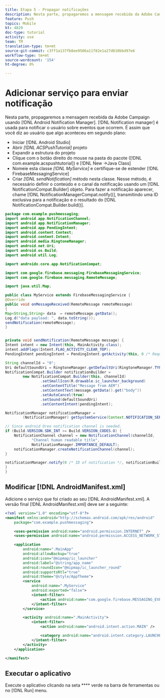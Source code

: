 ```yaml
---
title: Etapa 5 - Propagar notificações
description: Nesta parte, propagaremos a mensagem recebida da Adobe Campaign usando o Android Notification Manager.Firebase
feature: Push
topics: Mobile
kt: 4829
doc-type: tutorial
activity: use
team: TM
translation-type: tm+mt
source-git-commit: c3ff1a137fb8ee9506a11f82e1a27d010bbd97e6
workflow-type: tm+mt
source-wordcount: '154'
ht-degree: 0%

---
```


# Adicionar serviço para enviar notificação

Nesta parte, propagaremos a mensagem recebida da Adobe Campaign usando [!DNL Android Notification Manager]. [!DNL Notification manager] é usada para notificar o usuário sobre eventos que ocorrem.
É assim que você diz ao usuário que algo aconteceu em segundo plano:

* Iniciar [!DNL Android Studio]
* Abrir *[!DNL ACSPushTutorial]* projeto
* Expandir a estrutura do projeto
* Clique com o botão direito do mouse na pasta do pacote ([!DNL com.example.acspushtutorial]) e [!DNL New ->Java Class]
* Nomeie esta classe *[!DNL MyService]* e certifique-se de estender [!DNL FirebaseMessagingService]
* Criar *[!DNL sendNotification]* método nesta classe. Nesse método, é necessário definir o conteúdo e o canal da notificação usando um [!DNL NotificationCompat.Builder] objeto. Para fazer a notificação aparecer, chame [!DNL NotificationManagerCompat.notify()], transmitindo uma ID exclusiva para a notificação e o resultado do [!DNL NotificationCompat.Builder.build()].

```java
package com.example.pushmessaging;
import android.app.NotificationChannel;
import android.app.NotificationManager;
import android.app.PendingIntent;
import android.content.Context;
import android.content.Intent;
import android.media.RingtoneManager;
import android.net.Uri;
import android.os.Build;
import android.util.Log;

import androidx.core.app.NotificationCompat;

import com.google.firebase.messaging.FirebaseMessagingService;
import com.google.firebase.messaging.RemoteMessage;

import java.util.Map;

public class MyService extends FirebaseMessagingService {
@Override
public void onMessageReceived(RemoteMessage remoteMessage)
{
Map<String,String> data  = remoteMessage.getData();
Log.d("data payload: ", data.toString());
sendNotification(remoteMessage);
}


private void sendNotification(RemoteMessage message) {
Intent intent = new Intent(this, MainActivity.class);
intent.addFlags(Intent.FLAG_ACTIVITY_CLEAR_TOP);
PendingIntent pendingIntent = PendingIntent.getActivity(this, 0 /* Request code */, intent, PendingIntent.FLAG_ONE_SHOT);

String channelId = "0";
Uri defaultSoundUri = RingtoneManager.getDefaultUri(RingtoneManager.TYPE_NOTIFICATION);
NotificationCompat.Builder notificationBuilder =
        new NotificationCompat.Builder(this, channelId)
                .setSmallIcon(R.drawable.ic_launcher_background)
                .setContentTitle("Message from AEM")
                .setContentText(message.getData().get("body"))
                .setAutoCancel(true)
                .setSound(defaultSoundUri)
                .setContentIntent(pendingIntent);

NotificationManager notificationManager =
        (NotificationManager) getSystemService(Context.NOTIFICATION_SERVICE);

// Since android Oreo notification channel is needed.
if (Build.VERSION.SDK_INT >= Build.VERSION_CODES.O) {
    NotificationChannel channel = new NotificationChannel(channelId,
            "Channel human readable title",
            NotificationManager.IMPORTANCE_DEFAULT);
    notificationManager.createNotificationChannel(channel);
}

notificationManager.notify(0 /* ID of notification */, notificationBuilder.build());
}
}
```

## Modificar [!DNL AndroidManifest.xml]

Adicione o serviço que foi criado ao seu [!DNL AndroidManifest.xml]. A versão final [!DNL AndroidManifest.xml] deve ser a seguinte:

```xml
<?xml version="1.0" encoding="utf-8"?>
<manifest xmlns:android="http://schemas.android.com/apk/res/android"
    package="com.example.pushmessaging">

    <uses-permission android:name="android.permission.INTERNET" />
    <uses-permission android:name="android.permission.ACCESS_NETWORK_STATE" />

    <application
        android:name=".MainApp"
        android:allowBackup="true"
        android:icon="@mipmap/ic_launcher"
        android:label="@string/app_name"
        android:roundIcon="@mipmap/ic_launcher_round"
        android:supportsRtl="true"
        android:theme="@style/AppTheme">
        <service
            android:name=".MyService"
            android:exported="false">
            <intent-filter>
                <action android:name="com.google.firebase.MESSAGING_EVENT" />
            </intent-filter>
        </service>

        <activity android:name=".MainActivity">
            <intent-filter>
                <action android:name="android.intent.action.MAIN" />

                <category android:name="android.intent.category.LAUNCHER" />
            </intent-filter>
        </activity>
    </application>

</manifest>
```

## Executar o aplicativo

Execute o aplicativo clicando na seta **** verde na barra de ferramentas ou no [!DNL Run] menu.
